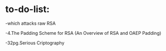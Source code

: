 # to-do-list:

-which attacks raw RSA

-4.The Padding Scheme for RSA (An Overview of RSA and OAEP Padding)

-32pg.Serious Criptography
